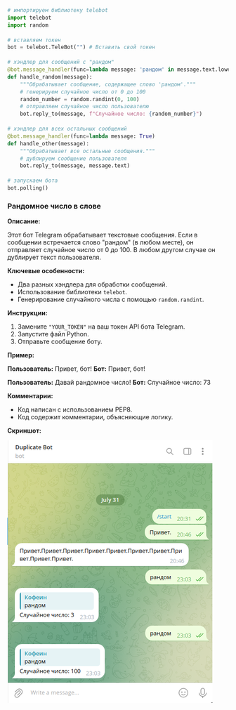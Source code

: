 ```python
# импортируем библиотеку telebot
import telebot
import random

# вставляем токен 
bot = telebot.TeleBot("") # Вставить свой токен

# хэндлер для сообщений с "рандом"
@bot.message_handler(func=lambda message: 'рандом' in message.text.lower())
def handle_random(message):
    """Обрабатывает сообщение, содержащее слово 'рандом'."""
    # генерируем случайное число от 0 до 100
    random_number = random.randint(0, 100)
    # отправляем случайное число пользователю
    bot.reply_to(message, f"Случайное число: {random_number}")

# хэндлер для всех остальных сообщений
@bot.message_handler(func=lambda message: True)
def handle_other(message):
    """Обрабатывает все остальные сообщения."""
    # дублируем сообщение пользователя
    bot.reply_to(message, message.text)

# запускаем бота
bot.polling()
```
### Рандомное число в слове

**Описание:**

Этот бот Telegram обрабатывает текстовые сообщения. Если в сообщении встречается слово "рандом" (в любом месте), он отправляет случайное число от 0 до 100. В любом другом случае он дублирует текст пользователя.

**Ключевые особенности:**

* Два разных хэндлера для обработки сообщений.
* Использование библиотеки `telebot`.
* Генерирование случайного числа с помощью `random.randint`.

**Инструкции:**

1. Замените `"YOUR_TOKEN"` на ваш токен API бота Telegram.
2. Запустите файл Python.
3. Отправьте сообщение боту.

**Пример:**

**Пользователь:** Привет, бот!
**Бот:** Привет, бот!

**Пользователь:** Давай рандомное число!
**Бот:** Случайное число: 73

**Комментарии:**

* Код написан с использованием PEP8.
* Код содержит комментарии, объясняющие логику.

**Скриншот:**

![фото](фото/фото_1.png)
